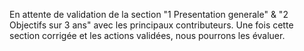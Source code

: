 En attente de validation de la section "1 Presentation generale" & "2 Objectifs sur 3 ans" avec les principaux contributeurs. Une fois cette section corrigée et les actions validées, nous pourrons les évaluer.
